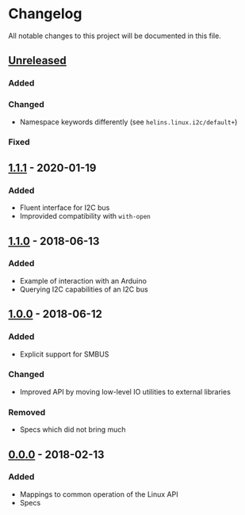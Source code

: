 # Changelog

All notable changes to this project will be documented in this file.



## [Unreleased]

### Added

### Changed

- Namespace keywords differently (see `helins.linux.i2c/default+`)

### Fixed



## [1.1.1] - 2020-01-19

### Added

- Fluent interface for I2C bus
- Improvided compatibility with `with-open`



## [1.1.0] - 2018-06-13

### Added

- Example of interaction with an Arduino
- Querying I2C capabilities of an I2C bus



## [1.0.0] - 2018-06-12

### Added

- Explicit support for SMBUS

### Changed

- Improved API by moving low-level IO utilities to external libraries

### Removed

- Specs which did not bring much



## [0.0.0] - 2018-02-13

### Added

- Mappings to common operation of the Linux API
- Specs



[Unreleased]: https://github.com/helins/linux.i2c.clj/compare/1.1.1...HEAD
[1.1.1]: https://github.com/helins/linux.i2c.clj/compare/1.1.0...1.1.1
[1.1.0]: https://github.com/helins/linux.i2c.clj/compare/1.0.0...1.1.0
[1.0.0]: https://github.com/helins/linux.i2c.clj/compare/0.0.0...1.0.0
[0.0.0]: https://github.com/helins/linux.i2c.clj/tree/0.0.0
